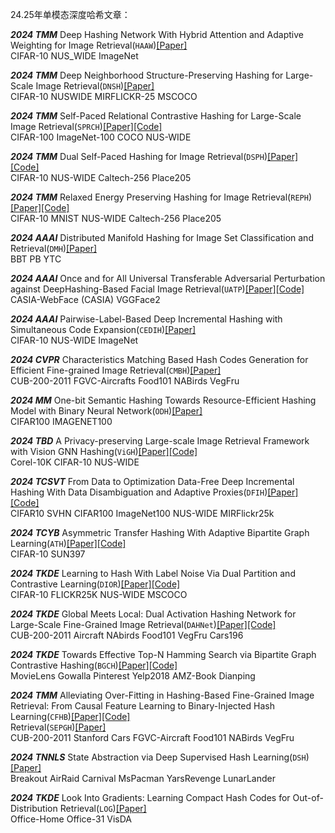 24.25年单模态深度哈希文章：

***2024 TMM*** Deep Hashing Network With Hybrid Attention and Adaptive Weighting for Image Retrieval(`HAAW`)[[Paper]](https://ieeexplore.ieee.org/stamp/stamp.jsp?tp=&arnumber=10301569)  
CIFAR-10  NUS_WIDE  ImageNet

***2024 TMM*** Deep Neighborhood Structure-Preserving Hashing for Large-Scale Image Retrieval(`DNSH`)[[Paper]](https://ieeexplore.ieee.org/document/10177242)  
CIFAR-10  NUSWIDE  MIRFLICKR-25  MSCOCO

***2024 TMM*** Self-Paced Relational Contrastive Hashing for Large-Scale Image Retrieval(`SPRCH`)[[Paper]](https://ieeexplore.ieee.org/document/10234666)[[Code]](https://github.com/IMAG-LZY/SPRCH)  
CIFAR-100  ImageNet-100  COCO  NUS-WIDE

***2024 TMM*** Dual Self-Paced Hashing for Image Retrieval(`DSPH`)[[Paper]](https://ieeexplore.ieee.org/abstract/document/10517459)[[Code]](https://github.com/sunyuan-cs/DSPH)  
CIFAR-10  NUS-WIDE  Caltech-256  Place205

***2024 TMM*** Relaxed Energy Preserving Hashing for Image Retrieval(`REPH`)[[Paper]](https://ieeexplore.ieee.org/abstract/document/10414409)[[Code]](https://github.com/sunyuan-cs/REPH_main)  
CIFAR-10  MNIST  NUS-WIDE  Caltech-256  Place205

***2024 AAAI*** Distributed Manifold Hashing for Image Set Classification and Retrieval(`DMH`)[[Paper]](https://ojs.aaai.org/index.php/AAAI/article/view/28282)  
BBT  PB  YTC  

***2024 AAAI*** Once and for All Universal Transferable Adversarial Perturbation against DeepHashing-Based Facial Image Retrieval(`UATP`)[[Paper]](https://ojs.aaai.org/index.php/AAAI/article/view/28319)[[Code]](https://github.com/t2222l/UTAP?utm_source=chatgpt.com)  
CASIA-WebFace (CASIA)   VGGFace2 

***2024 AAAI*** Pairwise-Label-Based Deep Incremental Hashing with Simultaneous Code Expansion(`CEDIH`)[[Paper]](https://ojs.aaai.org/index.php/AAAI/article/view/28768)  
 CIFAR-10  NUS-WIDE  ImageNet

***2024 CVPR*** Characteristics Matching Based Hash Codes Generation for Efficient Fine-grained Image Retrieval(`CMBH`)[[Paper]](https://openaccess.thecvf.com/content/CVPR2024/papers/Chen_Characteristics_Matching_Based_Hash_Codes_Generation_for_Efficient_Fine-grained_Image_CVPR_2024_paper.pdf)  
CUB-200-2011  FGVC-Aircrafts  Food101  NABirds  VegFru

***2024 MM*** One-bit Semantic Hashing Towards Resource-Efficient Hashing Model with Binary Neural Network(`ODH`)[[Paper]](https://openreview.net/forum?id=nUTpqf7rgP)  
CIFAR100  IMAGENET100  

***2024 TBD*** A Privacy-preserving Large-scale Image Retrieval Framework with Vision GNN Hashing(`ViGH`)[[Paper]](https://ieeexplore.ieee.org/abstract/document/10767424/)[[Code]](https://github.com/caoyuan57/ViGH)  
Corel-10K  CIFAR-10  NUS-WIDE 

***2024 TCSVT*** From Data to Optimization  Data-Free Deep Incremental Hashing With Data Disambiguation and Adaptive Proxies(`DFIH`)[[Paper]](https://ieeexplore.ieee.org/abstract/document/10440370)[[Code]](https://github.com/SuQinghang/DFIH.)  
CIFAR10  SVHN  CIFAR100  ImageNet100  NUS-WIDE  MIRFlickr25k

***2024 TCYB*** Asymmetric Transfer Hashing With Adaptive Bipartite Graph Learning(`ATH`)[[Paper]](https://ieeexplore.ieee.org/abstract/document/10015100)[[Code]](https://github.com/SZU-AdvTech-2023/152-Asymmetric-Transfer-Hashing-with-Adaptive-Bipartite-Graph-Learning)  
CIFAR-10  SUN397  

***2024 TKDE*** Learning to Hash With Label Noise Via Dual Partition and Contrastive Learning(`DIOR`)[[Paper]](https://ieeexplore.ieee.org/abstract/document/10239525)[[Code]](https://github.com/WillDreamer/DIOR)  
CIFAR-10  FLICKR25K  NUS-WIDE  MSCOCO

***2024 TKDE*** Global Meets Local: Dual Activation Hashing Network for Large-Scale Fine-Grained Image Retrieval(`DAHNet`)[[Paper]](https://ieeexplore.ieee.org/abstract/document/10521713)[[Code]](https://github.com/WhiteJiang/DAHNet)  
CUB-200-2011  Aircraft  NAbirds  Food101  VegFru  Cars196

***2024 TKDE*** Towards Effective Top-N Hamming Search via Bipartite Graph Contrastive Hashing(`BGCH`)[[Paper]](https://ieeexplore.ieee.org/abstract/document/10638796)[[Code]](https://github.com/yankai-chen/BGCH)  
MovieLens  Gowalla  Pinterest  Yelp2018  AMZ-Book  Dianping

***2024 TMM*** Alleviating Over-Fitting in Hashing-Based Fine-Grained Image Retrieval: From Causal Feature Learning to Binary-Injected Hash Learning(`CFHB`)[[Paper]](https://ieeexplore.ieee.org/abstract/document/10566715)[[Code]](https://github.com/njust-fghashing/CFBH)  
Retrieval(`SEPGH`)[[Paper]](https://ieeexplore.ieee.org/abstract/document/10509797)  
CUB-200-2011  Stanford Cars  FGVC-Aircraft  Food101  NABirds  VegFru

***2024 TNNLS*** State Abstraction via Deep Supervised Hash Learning(`DSH`)[[Paper]](https://ieeexplore.ieee.org/abstract/document/10723098)  
Breakout  AirRaid  Carnival  MsPacman  YarsRevenge  LunarLander

***2024 TKDE*** Look Into Gradients: Learning Compact Hash Codes for Out-of-Distribution Retrieval(`LOG`)[[Paper]](https://ieeexplore.ieee.org/abstract/document/10591352)  
Office-Home Office-31  VisDA




















